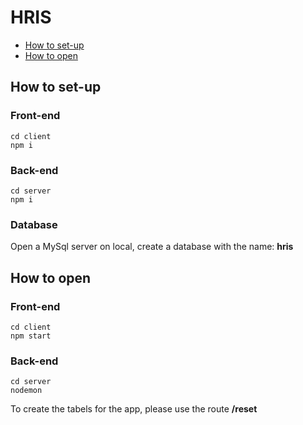 # HRIS 
- [How to set-up](https://github.com/BaltacMihai/HRIS#how-to-set-up)
- [How to open](https://github.com/BaltacMihai/HRIS#how-to-open)



## How to set-up

### Front-end
```
cd client
npm i
```

### Back-end
```
cd server
npm i
```

### Database
Open a MySql server on local, create a database with the name: **hris**

## How to open

### Front-end
```
cd client
npm start
```

### Back-end
```
cd server
nodemon
```

To create the tabels for the app, please use the route **/reset**

